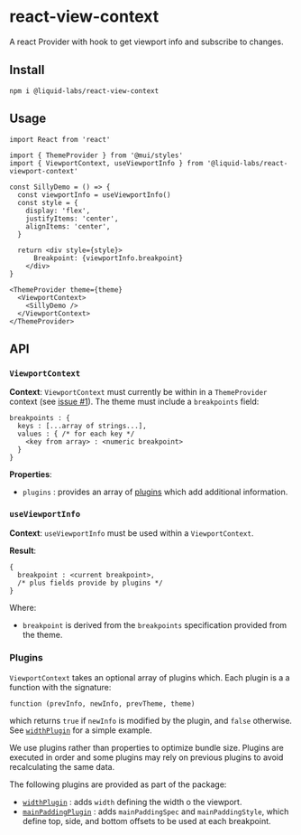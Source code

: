 # react-view-context

A react Provider with hook to get viewport info and subscribe to changes.

## Install

    npm i @liquid-labs/react-view-context

## Usage

    import React from 'react'

    import { ThemeProvider } from '@mui/styles'
    import { ViewportContext, useViewportInfo } from '@liquid-labs/react-viewport-context'

    const SillyDemo = () => {
      const viewportInfo = useViewportInfo()
      const style = {
        display: 'flex',
        justifyItems: 'center',
        alignItems: 'center',
      }

      return <div style={style}>
          Breakpoint: {viewportInfo.breakpoint}
        </div>
    }

    <ThemeProvider theme={theme}
      <ViewportContext>
        <SillyDemo />
      </ViewportContext>
    </ThemeProvider>

## API

### `ViewportContext`

**Context**:
`ViewportContext` must currently be within in a `ThemeProvider` context (see
[issue #1](https://github.com/Liquid-Labs/react-viewport-context/issues/1)). The
theme must include a `breakpoints` field:

```
breakpoints : {
  keys : [...array of strings...],
  values : { /* for each key */
    <key from array> : <numeric breakpoint>
  }
}
```
**Properties**:
* `plugins` : provides an array of [plugins](#plugins) which add additional
information.

### `useViewportInfo`

**Context**:
`useViewportInfo` must be used within a `ViewportContext`.

**Result**:

```
{
  breakpoint : <current breakpoint>,
  /* plus fields provide by plugins */
}
```
Where:
* `breakpoint` is derived from the `breakpoints` specification provided from
the theme.

### Plugins

`ViewportContext` takes an optional array of plugins which. Each plugin is a
a function with the signature:

    function (prevInfo, newInfo, prevTheme, theme)

which returns `true` if `newInfo` is modified by the plugin, and `false`
otherwise. See [`widthPlugin`](https://github.com/Liquid-Labs/react-viewport-context/blob/master/js/components/contexts/widthPlugin.js)
for a simple example.

We use plugins rather than properties to optimize bundle size. Plugins are
executed in order and some plugins may rely on previous plugins to avoid
recalculating the same data.

The following plugins are provided as part of the package:

* [`widthPlugin`](https://github.com/Liquid-Labs/react-viewport-context/blob/master/js/components/contexts/widthPlugin.js) :
  adds `width` defining the width o the viewport.
* [`mainPaddingPlugin`]((https://github.com/Liquid-Labs/react-viewport-context/blob/master/js/components/contexts/mainPaddingPlugin.js)) :
  adds `mainPaddingSpec` and `mainPaddingStyle`, which define top, side, and
  bottom offsets to be used at each breakpoint.
